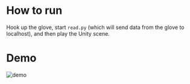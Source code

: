 # How to run
Hook up the glove, start `read.py` (which will send data from the glove to localhost), and then play the Unity scene.
# Demo
![demo](working.gif)
